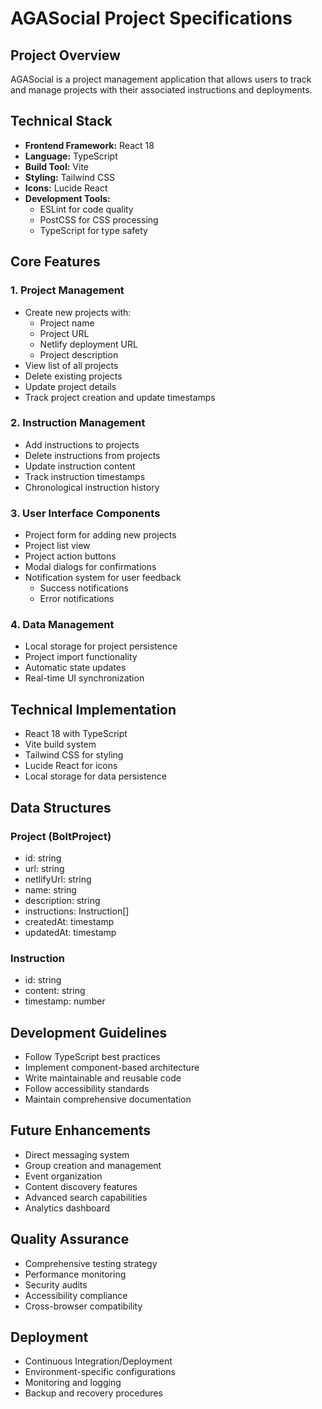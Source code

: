 # AGASocial Project Specifications

## Project Overview
AGASocial is a project management application that allows users to track and manage projects with their associated instructions and deployments.

## Technical Stack
- **Frontend Framework:** React 18
- **Language:** TypeScript
- **Build Tool:** Vite
- **Styling:** Tailwind CSS
- **Icons:** Lucide React
- **Development Tools:**
  - ESLint for code quality
  - PostCSS for CSS processing
  - TypeScript for type safety

## Core Features

### 1. Project Management
- Create new projects with:
  - Project name
  - Project URL
  - Netlify deployment URL
  - Project description
- View list of all projects
- Delete existing projects
- Update project details
- Track project creation and update timestamps

### 2. Instruction Management
- Add instructions to projects
- Delete instructions from projects
- Update instruction content
- Track instruction timestamps
- Chronological instruction history

### 3. User Interface Components
- Project form for adding new projects
- Project list view
- Project action buttons
- Modal dialogs for confirmations
- Notification system for user feedback
  - Success notifications
  - Error notifications

### 4. Data Management
- Local storage for project persistence
- Project import functionality
- Automatic state updates
- Real-time UI synchronization

## Technical Implementation
- React 18 with TypeScript
- Vite build system
- Tailwind CSS for styling
- Lucide React for icons
- Local storage for data persistence

## Data Structures

### Project (BoltProject)
- id: string
- url: string
- netlifyUrl: string
- name: string
- description: string
- instructions: Instruction[]
- createdAt: timestamp
- updatedAt: timestamp

### Instruction
- id: string
- content: string
- timestamp: number

## Development Guidelines
- Follow TypeScript best practices
- Implement component-based architecture
- Write maintainable and reusable code
- Follow accessibility standards
- Maintain comprehensive documentation

## Future Enhancements
- Direct messaging system
- Group creation and management
- Event organization
- Content discovery features
- Advanced search capabilities
- Analytics dashboard

## Quality Assurance
- Comprehensive testing strategy
- Performance monitoring
- Security audits
- Accessibility compliance
- Cross-browser compatibility

## Deployment
- Continuous Integration/Deployment
- Environment-specific configurations
- Monitoring and logging
- Backup and recovery procedures

